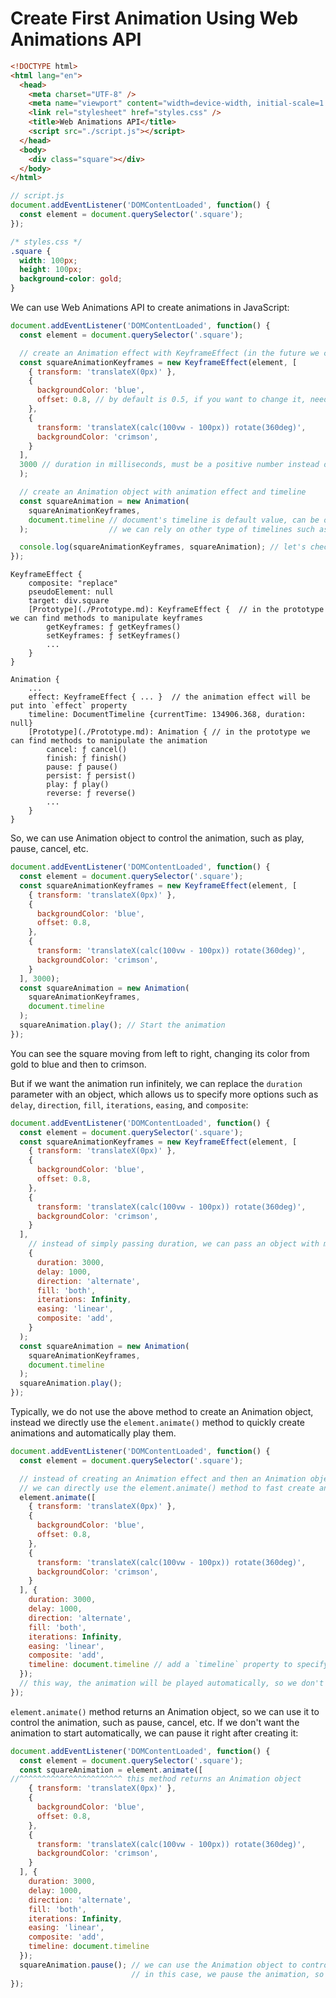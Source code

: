 # Create First Animation Using Web Animations API

```html
<!DOCTYPE html>
<html lang="en">
  <head>
    <meta charset="UTF-8" />
    <meta name="viewport" content="width=device-width, initial-scale=1.0" />
    <link rel="stylesheet" href="styles.css" />
    <title>Web Animations API</title>
    <script src="./script.js"></script>
  </head>
  <body>
    <div class="square"></div>
  </body>
</html>
```

```js
// script.js
document.addEventListener('DOMContentLoaded', function() {
  const element = document.querySelector('.square');
});
```

```css
/* styles.css */
.square {
  width: 100px;
  height: 100px;
  background-color: gold;
}
```

We can use Web Animations API to create animations in JavaScript:

```js
document.addEventListener('DOMContentLoaded', function() {
  const element = document.querySelector('.square');

  // create an Animation effect with KeyframeEffect (in the future we can use other types of effects)
  const squareAnimationKeyframes = new KeyframeEffect(element, [
    { transform: 'translateX(0px)' },
    {
      backgroundColor: 'blue',
      offset: 0.8, // by default is 0.5, if you want to change it, need to use `offset` property
    },
    {
      transform: 'translateX(calc(100vw - 100px)) rotate(360deg)',
      backgroundColor: 'crimson',
    }
  ],
  3000 // duration in milliseconds, must be a positive number instead of a string in CSS
  );

  // create an Animation object with animation effect and timeline
  const squareAnimation = new Animation(
    squareAnimationKeyframes,
    document.timeline // document's timeline is default value, can be omitted
  );                  // we can rely on other type of timelines such as scroll timeline

  console.log(squareAnimationKeyframes, squareAnimation); // let's check the console to see the structure of KeyframeEffect and Animation objects
});
```


```
KeyframeEffect {
    composite: "replace"
    pseudoElement: null
    target: div.square
    [Prototype](./Prototype.md): KeyframeEffect {  // in the prototype we can find methods to manipulate keyframes
        getKeyframes: ƒ getKeyframes()
        setKeyframes: ƒ setKeyframes()
        ...
    }
}

Animation {
    ...
    effect: KeyframeEffect { ... }  // the animation effect will be put into `effect` property
    timeline: DocumentTimeline {currentTime: 134906.368, duration: null}
    [Prototype](./Prototype.md): Animation { // in the prototype we can find methods to manipulate the animation
        cancel: ƒ cancel()
        finish: ƒ finish()
        pause: ƒ pause()
        persist: ƒ persist()
        play: ƒ play()
        reverse: ƒ reverse()
        ...
    }
}
```

So, we can use Animation object to control the animation, such as play, pause, cancel, etc.

```js
document.addEventListener('DOMContentLoaded', function() {
  const element = document.querySelector('.square');
  const squareAnimationKeyframes = new KeyframeEffect(element, [
    { transform: 'translateX(0px)' },
    {
      backgroundColor: 'blue',
      offset: 0.8,
    },
    {
      transform: 'translateX(calc(100vw - 100px)) rotate(360deg)',
      backgroundColor: 'crimson',
    }
  ], 3000);
  const squareAnimation = new Animation(
    squareAnimationKeyframes,
    document.timeline
  );
  squareAnimation.play(); // Start the animation
});
```

You can see the square moving from left to right, changing its color from gold to blue and then to crimson.

But if we want the animation run infinitely, we can replace the `duration` parameter with an object, which allows us to specify more options such as `delay`, `direction`, `fill`, `iterations`, `easing`, and `composite`:

```js
document.addEventListener('DOMContentLoaded', function() {
  const element = document.querySelector('.square');
  const squareAnimationKeyframes = new KeyframeEffect(element, [
    { transform: 'translateX(0px)' },
    {
      backgroundColor: 'blue',
      offset: 0.8,
    },
    {
      transform: 'translateX(calc(100vw - 100px)) rotate(360deg)',
      backgroundColor: 'crimson',
    }
  ],
    // instead of simply passing duration, we can pass an object with more options
    {
      duration: 3000,
      delay: 1000,
      direction: 'alternate',
      fill: 'both',
      iterations: Infinity,
      easing: 'linear',
      composite: 'add',
    }
  );
  const squareAnimation = new Animation(
    squareAnimationKeyframes,
    document.timeline
  );
  squareAnimation.play();
});
```

Typically, we do not use the above method to create an Animation object, instead we directly use the `element.animate()` method to quickly create animations and automatically play them.

```js
document.addEventListener('DOMContentLoaded', function() {
  const element = document.querySelector('.square');

  // instead of creating an Animation effect and then an Animation object then playing it,
  // we can directly use the element.animate() method to fast create an animation and play it automatically
  element.animate([
    { transform: 'translateX(0px)' },
    {
      backgroundColor: 'blue',
      offset: 0.8,
    },
    {
      transform: 'translateX(calc(100vw - 100px)) rotate(360deg)',
      backgroundColor: 'crimson',
    }
  ], {
    duration: 3000,
    delay: 1000,
    direction: 'alternate',
    fill: 'both',
    iterations: Infinity,
    easing: 'linear',
    composite: 'add',
    timeline: document.timeline // add a `timeline` property to specify the timeline, can be omitted if using document's timeline
  });
  // this way, the animation will be played automatically, so we don't need to call `play()` method
});
```

`element.animate()` method returns an Animation object, so we can use it to control the animation, such as pause, cancel, etc. If we don't want the animation to start automatically, we can pause it right after creating it:

```js
document.addEventListener('DOMContentLoaded', function() {
  const element = document.querySelector('.square');
  const squareAnimation = element.animate([
//^^^^^^^^^^^^^^^^^^^^^^^ this method returns an Animation object
    { transform: 'translateX(0px)' },
    {
      backgroundColor: 'blue',
      offset: 0.8,
    },
    {
      transform: 'translateX(calc(100vw - 100px)) rotate(360deg)',
      backgroundColor: 'crimson',
    }
  ], {
    duration: 3000,
    delay: 1000,
    direction: 'alternate',
    fill: 'both',
    iterations: Infinity,
    easing: 'linear',
    composite: 'add',
    timeline: document.timeline
  });
  squareAnimation.pause(); // we can use the Animation object to control the animation
                           // in this case, we pause the animation, so it won't start automatically
});
```
